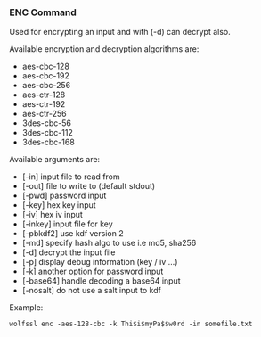 ### ENC Command

Used for encrypting an input and with (-d) can decrypt also.

Available encryption and decryption algorithms are:    

- aes-cbc-128
- aes-cbc-192
- aes-cbc-256
- aes-ctr-128
- aes-ctr-192
- aes-ctr-256
- 3des-cbc-56
- 3des-cbc-112
- 3des-cbc-168

Available arguments are:    

- [-in] input file to read from
- [-out] file to write to (default stdout)
- [-pwd] password input
- [-key] hex key input
- [-iv]  hex iv input
- [-inkey] input file for key
- [-pbkdf2] use kdf version 2
- [-md] specify hash algo to use i.e md5, sha256
- [-d] decrypt the input file
- [-p] display debug information (key / iv ...)
- [-k] another option for password input
- [-base64] handle decoding a base64 input
- [-nosalt] do not use a salt input to kdf


Example: 

```
wolfssl enc -aes-128-cbc -k Thi$i$myPa$$w0rd -in somefile.txt
```